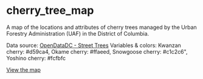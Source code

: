 # cherry_tree_map
A map of the locations and attributes of cherry trees managed by the Urban Forestry Administration (UAF) in the District of Columbia.

Data source: [OpenDataDC - Street Trees](https://opendata.dc.gov/datasets/urban-forestry-street-trees)
Variables & colors: Kwanzan cherry: #d59ca4, Okame cherry: #ffaeed, Snowgoose cherry: #c1c2c6", Yoshino cherry: #fcfbfc

[View the map](https://geospatial-research-lab.github.io/cherry_tree_map) 
